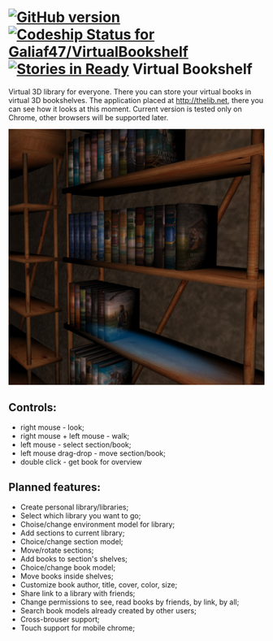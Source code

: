 [![GitHub version](https://badge.fury.io/gh/Galiaf47%2FVirtualBookshelf.svg)](http://badge.fury.io/gh/Galiaf47%2FVirtualBookshelf)
[ ![Codeship Status for Galiaf47/VirtualBookshelf](https://img.shields.io/codeship/8e298e00-caed-0132-e435-4a3e524f24ba/master.svg)](https://codeship.com/projects/75618)
[![Stories in Ready](https://badge.waffle.io/galiaf47/virtualbookshelf.png?label=ready&title=Ready)](https://waffle.io/galiaf47/virtualbookshelf)
Virtual Bookshelf
=

Virtual 3D library for everyone. There you can store your virtual books in virtual 3D bookshelves. 
The application placed at http://thelib.net, there you can see how it looks at this moment.
Current version is tested only on Chrome, other browsers will be supported later.

![Screenshot](/screenshot.jpg "Screenshot")

Controls:
-
- right mouse - look;
- right mouse + left mouse - walk;
- left mouse - select section/book;
- left mouse drag-drop - move section/book;
- double click - get book for overview

Planned features:
-
- Create personal library/libraries;
- Select which library you want to go;
- Choise/change environment model for library;
- Add sections to current library;
- Choice/change section model;
- Move/rotate sections;
- Add books to section's shelves;
- Choice/change book model;
- Move books inside shelves;
- Customize book author, title, cover, color, size;
- Share link to a library with friends;
- Change permissions to see, read books by friends, by link, by all;
- Search book models already created by other users;
- Cross-brouser support;
- Touch support for mobile chrome;
